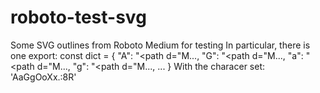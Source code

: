 # roboto-test-svg
Some SVG outlines from Roboto Medium for testing
In particular, there is one export:
const dict = {
    "A": "<path d=\"M...,
    "G": "<path d=\"M...,
    "a": "<path d=\"M...,
    "g": "<path d=\"M...,
    ...
}
With the characer set: 'AaGgOoXx.:8R'
